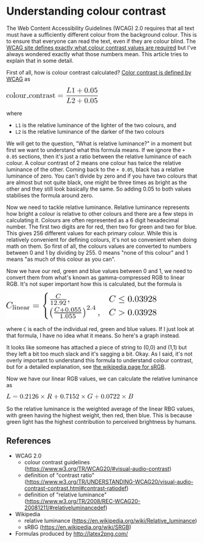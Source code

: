 Understanding colour contrast
=============================

The Web Content Accessibility Guidelines (WCAG) 2.0 requires that all text must have 
a sufficiently different colour from the background colour. This is to ensure that everyone
can read the text, even if they are colour blind. The
[WCAG site defines exactly what colour contrast values are required](https://www.w3.org/WAI/WCAG20/quickref/#visual-audio-contrast)
but I've always wondered exactly what those numbers mean. This article tries
to explain that in some detail.

First of all, how is colour contrast calculated? 
[Color contrast is defined by WCAG](https://www.w3.org/TR/UNDERSTANDING-WCAG20/visual-audio-contrast-contrast.html#contrast-ratiodef) as

<img alt="colour contrast equals L1 plus 0.05 over L2 plus 0.05" src="../images/formula_colour_contrast.png" style="height:3em !important">

where

* `L1` is the relative luminance of the lighter of the two colours, and
* `L2` is the relative luminance of the darker of the two colours
 
We will get to the question, "What is relative luminance?" in a moment but first we want
to understand what this formula means. If we ignore the `+ 0.05` sections, then it's just a
ratio between the relative luminance of each colour. A colour contrast of 2 means
one colour has twice the relative luminance of the other. Coming back to the `+ 0.05`, black
has a relative luminance of zero. You can't divide by zero and if you have two colours 
that are almost but not quite black, one might be three times as bright as the other and they
still look basically the same. So adding 0.05 to both values stabilises the formula
around zero.

Now we need to tackle relative luminance. Relative luminance represents how bright a colour
is relative to other colours and there are a few steps in calculating it.
Colours are often represented as a 6 digit hexadecimal number. The first two digits
are for red, then two for green and two for blue. This gives 256 different values for each
primary colour. While this is relatively convenient for defining colours, it's not so
convenient when doing math on them. So first of all, the colours values are converted to numbers
between 0 and 1 by dividing by 255. 0 means "none of this colour" and 1 means "as much of this
colour as you can".

Now we have our red, green and blue values between 0 and 1, we need to convert them from what's known as
gamma-compressed RGB to linear RGB. 
It's not super important how this is calculated, but the formula is

<img alt="linear RGB formula" src="../images/formula_linear_rbg.png" style="height:5em !important">

where `C` is each of the individual red, green and blue values.
If I just look at that formula, I have no idea what it means. So here's a graph instead.

<canvas id="linear_rbg_chart" width="400px" height="200px"></canvas>
<script type="text/javascript">window.onload = setup_linear_rgb('linear_rbg_chart')</script>

It looks like someone has attached a piece of string to (0,0) and (1,1) but they left a bit too
much slack and it's sagging a bit. Okay. As I said, it's not overly important to understand this formula
to understand colour contrast, but for a detailed explanation, see 
[the wikipedia page for sRGB](https://en.wikipedia.org/wiki/SRGB).

Now we have our linear RGB values, we can calculate the relative luminance as

<img alt="relative luminance equals 0.2126 times R + 0.7152 times G + 0.0722 times B" src="../images/formula_relative_luminance.png" style="height:1em !important">

So the relative luminance is the weighted average of the linear RBG values, with
green having the highest weight, then red, then blue. This is because green light
has the highest contribution to perceived brightness by humans.

References
----------

* WCAG 2.0
    * colour contrast guidelines (<https://www.w3.org/TR/WCAG20/#visual-audio-contrast>)
    * definition of "contrast ratio" (<https://www.w3.org/TR/UNDERSTANDING-WCAG20/visual-audio-contrast-contrast.html#contrast-ratiodef>)
    * definition of "relative luminance" (<https://www.w3.org/TR/2008/REC-WCAG20-20081211/#relativeluminancedef>)
* Wikipedia 
    * relative luminance (<https://en.wikipedia.org/wiki/Relative_luminance>)
    * sRBG (<https://en.wikipedia.org/wiki/SRGB>)
* Formulas produced by <http://latex2png.com/>